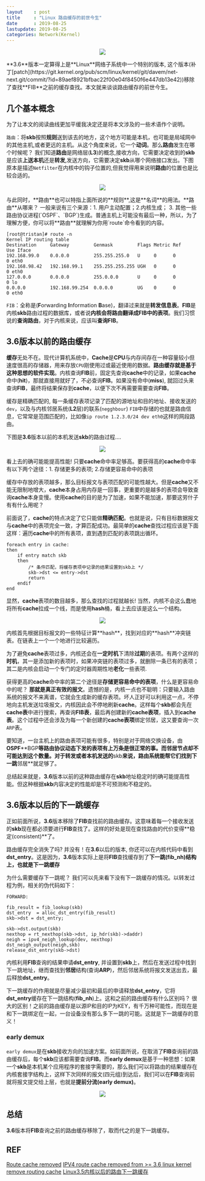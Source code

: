 ```yaml
---
layout    : post
title     : "Linux 路由缓存的前世今生"
date      : 2019-08-25 
lastupdate: 2019-08-25 
categories: Network(Kernel)
---
```


<p align="center"><img src="/assets/img/routecache/squirrel cache.jpg"></p>
**3.6**版本一定算得上是**Linux**网络子系统中一个特别的版本, 这个版本(补丁[patch](https://git.kernel.org/pub/scm/linux/kernel/git/davem/net-next.git/commit/?id=89aef8921bfbac22f00e04f8450f6e447db13e42))移除了查找**FIB**之前的缓存查找。本文就来谈谈路由缓存的前世今生。


## 几个基本概念

为了让本文的阅读曲线更加平缓我决定还是将本文涉及的一些术语作个说明。

`路由`：将**skb**按照**规则**送到该去的地方，这个地方可能是本机，也可能是局域网中的其他主机,或者更远的主机。从这个角度来说，它一个**动词**。那么**路由**发生在哪个时候呢？ 我们知道**路由**是网络层(**L3**)的概念,接收方向，它需要决定收到的**skb**是应该**上送本机**还是**转发**,发送方向，它需要决定**skb**从哪个网络接口发出。下图原本是描述`Netfilter`在内核中的钩子位置的,但我觉得用来说明**路由**的位置也是比较合适的。

<p align="center"><img src="/assets/img/routecache/forward.PNG"></p>
与此同时，**路由**也可以特指上面所说的**规则**,这是**名词**的用法。**路由**从哪来？ 一般来说有三个来源：1. 用户主动配置；2.内核生成； 3. 其他一些路由协议进程(`OSPF`、`BGP`)生成。普通主机上可能没有最后一种，所以，为了理解方便，你可以将**路由**就理解为你用`route`命令看到的内容。

```
[root@tristan]# route -n
Kernel IP routing table
Destination     Gateway         Genmask         Flags Metric Ref    Use Iface
192.168.99.0    0.0.0.0         255.255.255.0   U     0      0        0 eth0
192.168.98.42   192.168.99.1    255.255.255.255 UGH   0      0        0 eth0
127.0.0.0       0.0.0.0         255.0.0.0       U     0      0        0 lo
0.0.0.0         192.168.99.254  0.0.0.0         UG    0      0        0 eth0
```

`FIB`：全称是(**F**orwarding **I**nformation **B**ase)，翻译过来就是**转发信息表**。**FIB**是内核**skb**路由过程的数据库，或者说**内核会将路由翻译成FIB中的表项**。我们习惯说的**查询路由**，对于内核来说，应该叫**查询FIB**。

## 3.6版本以前的路由缓存

**缓存**无处不在。现代计算机系统中，**Cache**是**CPU**与内存间存在一种容量较小但速度很高的存储器，用来存放`CPU`刚使用过或最近使用的数据。**路由缓存就是基于这种思想的软件实现**。内核查询**FIB**前，固定先查询**cache**中的记录，如果**cache**命中(**hit**)，那就直接用就好了，不必查询**FIB**。如果没有命中(**miss**), 就回过头来查询**FIB**，最终将结果保存到**cache**，以便下次不再需要需要查询**FIB**。

缓存是精确匹配的, 每一条缓存表项记录了匹配的源地址和目的地址、接收发送的`dev`，以及与内核邻居系统(**L2**层)的联系(`negghbour`)
`FIB`中存储的也就是路由信息，它常常是范围匹配的，比如像`ip route 1.2.3.0/24 dev eth0`这样的网段路由。

下图是**3.6**版本以前的本机发送**skb**的路由过程....

<p align="center"><img src="/assets/img/routecache/xmit_route_process.JPG"></p>

看上去的确可能能提高性能! 只要**cache**命中率足够高。要获得高的**cache**命中率有以下两个途径：1. 存储更多的表项; 2.存储更容易命中的表项

缓存中存放的表项越多，那么目标报文与表项匹配的可能性越大。但是**cache**又不能无限制地增大，**cache**本身占用内存是一回事，更重要的是越多的表项会导致查询**cache**本身变慢。使用**cache**的目的是为了加速，如果不能加速，那要这劳什子有有什么用呢？

前面说了，**cache**的特点决定了它只能做**精确匹配**。也就是说，只有目标数据报文与**cache**中的表项完全一致，才算匹配成功。最简单的**cache**查找过程应该是下面这样：遍历**cache**中的所有表项，直到遇到匹配的表项跳出循环。

```
foreach entry in cache:
then
    if entry match skb
    then
        /* 条件匹配，将缓存表项中记录的结果设置到skb上 */
        skb->dst <= entry->dst
        return
    endif
end
```
显然，**cache**表项的数目越多，那么查找的过程就越长! 当然，内核不会这么蠢地将所有**cache**拉成一个线，而是使用**hash**桶，看上去应该是这么一个结构。

<p align="center"><img src="/assets/img/routecache/cachebucket.JPG"></p>
内核首先根据目标报文的一些特征计算**hash**，找到对应的**hash**冲突链表。在链表上一个一个地进行比较遍历。 

为了避免**cache**表项过多，内核还会在**一定时机**下清除**过期**的表项。有两个这样的**时机**，其一是添加新的表项时，如果冲突链的表项过多，就删除一条已有的表项；其二是内核会启动一个专门的定时器周期性地**老化**一些表项.

获得更高的**cache**命中率的第二个途径是**存储更容易命中的表项**，什么是更容易命中的呢？ **那就是真正有效的报文**。遗憾的是，内核一点也不聪明：只要输入路由系统的报文不来离谱，它就会生成新的缓存表项。坏人正好可以利用这一点，不停地向主机发送垃圾报文，内核因此会不停地刷新**cache**。这样每个**skb**都会先在**cache表**中进行搜索，再查询**FIB表**，最后再创建新的**cache表项**，插入到**cache表**。这个过程中还会涉及为每一个新创建的**cache表项**绑定邻居，这又要查询一次`ARP`表。

要知道，一台主机上的路由表项可能有很多，特别是对于网络交换设备，由**OSPF**\**BGP**等路由协议动态下发的表项有上万条是很正常的事。而邻居节点却不可能达到这个数量。对于转发或者本机发送的**skb**来说，路由系统能帮它们找到下一跳**邻居**就足够了。

总结起来就是，**3.6**版本以前的这种路由缓存在**skb**地址稳定时的确可能提高性能。但这种根据**skb**内容决定的性能却是不可预测和不稳定的。

## 3.6版本以后的下一跳缓存

正如前面所说，**3.6**版本移除了**FIB**查找前的路由缓存。这意味着每一个接收发送的**skb**现在都必须要进行**FIB**查找了。这样的好处是现在查找路由的代价变得**稳定(consistent)**了。

路由缓存完全消失了吗? 并没有！在**3.6**以后的版本, 你还可以在内核代码中看到**dst_entry**。这是因为，**3.6**版本实际上是将**FIB**查找缓存到了**下一跳(fib_nh)**结构上，也就是**下一跳缓存**

为什么需要缓存下一跳呢？ 我们可以先来看下没有下一跳缓存的情况。以转发过程为例，相关的伪代码如下：
```
FORWARD:

fib_result = fib_lookup(skb)
dst_entry  = alloc_dst_entry(fib_result)
skb->dst = dst_entry;

skb->dst.output(skb)   
nexthop = rt_nexthop(skb->dst, ip_hdr(skb)->daddr)
neigh = ipv4_neigh_lookup(dev, nexthop)
dst_neigh_output(neigh,skb)
release_dst_entry(skb->dst)
```

内核利用**FIB**查询的结果申请**dst_entry**, 并设置到**skb**上，然后在发送过程中找到下一跳地址，继而查找到**邻居**结构(查询**ARP**)，然后邻居系统将报文发送出去，最后释放**dst_entry**。

下一跳缓存的作用就是尽量减少最初和最后的申请释放**dst_entry**，它将**dst_entry**缓存在下一跳结构(**fib_nh**)上。这和之前的路由缓存有什么区别吗？ 很大的区别！之前的路由缓存是以源IP和目的IP为KEY，有千万种可能性，而现在是和下一跳绑定在一起，一台设备没有那么多下一跳的可能。这就是下一跳缓存的意义！

### early demux 

`early demux`是在**skb**接收方向的加速方案。如前面所说，在取消了**FIB**查询前的路由缓存后，每个**skb**应该都需要查询**FIB**。而**early demux**是基于一种思想：如果一个**skb**是本机某个应用程序的套接字需要的，那么我们可以将路由的结果缓存在内核套接字结构上，这样下次同样的报文(四元组)到达后，我们可以在**FIB**查询前就将报文提交给上层，也就是**提前分流(early demux)**。

<p align="center"><img src="/assets/img/routecache/early_demux.JPG"></p>

## 总结

**3.6**版本将**FIB**查询之前的路由缓存移除了，取而代之的是下一跳缓存。

## REF

[Route cache removed](https://workshop.netfilter.org/2013/wiki/images/2/2a/DaveM_route_cache_removed_nfws2013.pdf)
[IPV4 route cache removed from >= 3.6 linux kernel](https://superuser.com/questions/503405/ipv4-route-cache-removed-from-3-6-linux-kernel)
[remove routing cache](http://vger.kernel.org/~davem/columbia2012.pdf)
[Linux3.5内核以后的路由下一跳缓存](https://blog.csdn.net/dog250/article/details/50809816)

 


